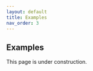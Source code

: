 ```yaml
---
layout: default
title: Examples
nav_order: 3
---
```


## Examples

This page is under construction.

